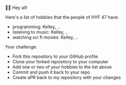 🙋‍♂️ Hey all!

Here's a list of hobbies that the people of HYF 47 have.

- programming: Kelley, ..
- listening to music: Kelley, ..
- watching sci fi movies: Kelley, ..

Your challenge:

- Fork this repository to your GitHub profile
- Clone your forked repository to your computer
- Add one or two of your hobbies to the list above
- Commit and push it back to your repo
- Create aPR back to my repository with your changes
